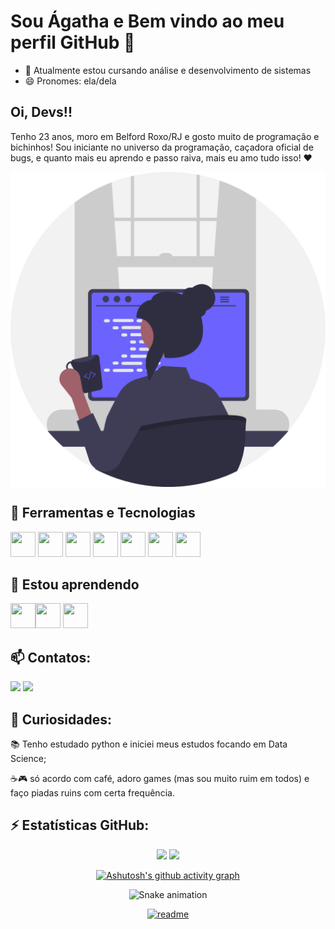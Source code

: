 # Sou Ágatha e Bem vindo ao meu perfil GitHub 👋

- 🔭 Atualmente estou cursando análise e desenvolvimento de sistemas
- 😄 Pronomes: ela/dela

## Oi, Devs!!
Tenho 23 anos, moro em Belford Roxo/RJ e gosto muito de programação e bichinhos! Sou iniciante no universo da programação, caçadora oficial de bugs, e quanto mais eu aprendo e passo raiva, mais eu amo tudo isso! ❤

<div align="center">
  <img  align="center" src="undraw_programmer_re_owql.svg"/>
</div>

## 🔭 Ferramentas e Tecnologias
<img src="https://cdn.jsdelivr.net/gh/devicons/devicon/icons/java/java-original.svg" width="40" height="40"/> <img src="https://cdn.jsdelivr.net/gh/devicons/devicon/icons/css3/css3-original-wordmark.svg" width="40" height="40" /> <img src="https://cdn.jsdelivr.net/gh/devicons/devicon/icons/c/c-plain.svg"  width="40" height="40" /> <img src="https://cdn.jsdelivr.net/gh/devicons/devicon/icons/html5/html5-original-wordmark.svg" width="40" height="40"/> <img src="https://cdn.jsdelivr.net/gh/devicons/devicon/icons/php/php-original.svg"  width="40" height="40"/> <img src="https://cdn.jsdelivr.net/gh/devicons/devicon/icons/mysql/mysql-original-wordmark.svg" width="40" height="40" /> <img src="https://cdn.jsdelivr.net/gh/devicons/devicon/icons/javascript/javascript-original.svg" width="40" height="40"/>

## 🌱 Estou aprendendo

<img src="https://cdn.jsdelivr.net/gh/devicons/devicon/icons/git/git-original.svg" width="40" height="40"/><img src="https://cdn.jsdelivr.net/gh/devicons/devicon/icons/python/python-original.svg" width="40" height="40"/> <img src="https://cdn.jsdelivr.net/gh/devicons/devicon/icons/github/github-original.svg" width="40" height="40"/>

## 📫 Contatos:

<a href="https://instagram.com/agathass25" target="_blank"><img src="https://img.shields.io/badge/-Instagram-%23E4405F?style=for-the-badge&logo=instagram&logoColor=white" target="_blank"></a>  <a href = "mailto:contato@agathacristinaf2014@gmail.com"><img src="https://img.shields.io/badge/Gmail-D14836?style=for-the-badge&logo=gmail&logoColor=white" target="_blank"></a>


## 🤔 Curiosidades:
📚 Tenho estudado python e iniciei meus estudos focando em Data Science;

☕🎮 só acordo com café, adoro games (mas sou muito ruim em todos) e faço piadas ruins com certa frequência.

## ⚡ Estatísticas GitHub:

<div  align="center">

<img height="180em" src="https://github-readme-stats.vercel.app/api?username=Agatha066&show_icons=true&theme=dracula&include_all_commits=true&count_private=true"/>
<a href="https://github.com/Agatha066">
<img height="180em" src="https://github-readme-stats.vercel.app/api/top-langs/?username=Agatha066&layout=compact&langs_count=7&theme=dracula"/>

[![Ashutosh's github activity graph](https://github-readme-activity-graph.cyclic.app/graph?username=Agatha066&bg_color=2a2326&color=9e4c98&line=9e4c98&point=cdc6c6&area=true&hide_border=true)](https://github.com/ashutosh00710/github-readme-activity-graph)

![Snake animation](https://github.com/Agatha066/Agatha066/blob/output/github-contribution-grid-snake.svg)

 
[![readme](https://github-readme-stats.vercel.app/api/pin/?username=Agatha066&repo=Agatha066&theme=react)](https://github.comAgatha066/Agatha066)
